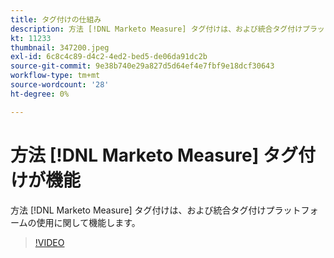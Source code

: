 ```yaml
---
title: タグ付けの仕組み
description: 方法 [!DNL Marketo Measure] タグ付けは、および統合タグ付けプラットフォームの使用に関して機能します。
kt: 11233
thumbnail: 347200.jpeg
exl-id: 6c8c4c89-d4c2-4ed2-bed5-de06da91dc2b
source-git-commit: 9e38b740e29a827d5d64ef4e7fbf9e18dcf30643
workflow-type: tm+mt
source-wordcount: '28'
ht-degree: 0%

---
```


# 方法 [!DNL Marketo Measure] タグ付けが機能

方法 [!DNL Marketo Measure] タグ付けは、および統合タグ付けプラットフォームの使用に関して機能します。

>[!VIDEO](https://video.tv.adobe.com/v/347200/?quality=12&learn=on)
